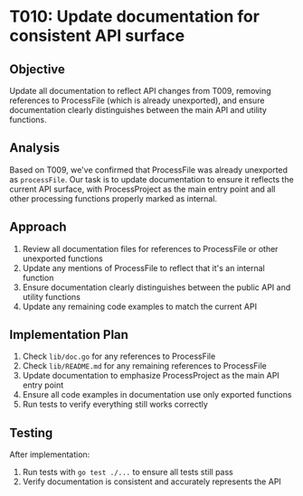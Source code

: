 # T010: Update documentation for consistent API surface

## Objective
Update all documentation to reflect API changes from T009, removing references to ProcessFile (which is already unexported), and ensure documentation clearly distinguishes between the main API and utility functions.

## Analysis
Based on T009, we've confirmed that ProcessFile was already unexported as `processFile`. Our task is to update documentation to ensure it reflects the current API surface, with ProcessProject as the main entry point and all other processing functions properly marked as internal.

## Approach
1. Review all documentation files for references to ProcessFile or other unexported functions
2. Update any mentions of ProcessFile to reflect that it's an internal function
3. Ensure documentation clearly distinguishes between the public API and utility functions
4. Update any remaining code examples to match the current API

## Implementation Plan
1. Check `lib/doc.go` for any references to ProcessFile
2. Check `lib/README.md` for any remaining references to ProcessFile
3. Update documentation to emphasize ProcessProject as the main API entry point
4. Ensure all code examples in documentation use only exported functions
5. Run tests to verify everything still works correctly

## Testing
After implementation:
1. Run tests with `go test ./...` to ensure all tests still pass
2. Verify documentation is consistent and accurately represents the API
